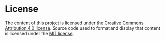 
License
=======

The content of this project is licensed under the [Creative Commons Attribution
4.0 license](https://creativecommons.org/licenses/by/4.0/). Source code used to
format and display that content is licensed under the
[MIT license](http://opensource.org/licenses/mit-license.php).
